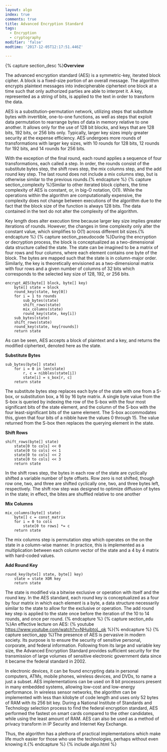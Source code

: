 ```yaml
---
layout: algo
index: true
comments: true
title: Advanced Encryption Standard
tags:
  - Encryption
  - cryptography
modifier: 'false'
modtime: '2017-12-05T12:17:51.446Z'

---
```

{% capture section_desc %}**Overview**

The advanced encryption standard (AES) is a symmetric-key, iterated block cipher. A block is a fixed-size portion of an overall message. The algorithm encrypts plaintext messages into indecipherable ciphertext one block at a time such that only authorized parties are able to interpret it. A key, represented as a string of bits, is applied to the text in order to transform the data.

AES is a substitution-permutation network, utilizing steps that substitute bytes with invertible, one-to-one functions, as well as steps that exploit data permutation to rearrange bytes of data in memory relative to one another. It allows only for the use of 128 bit blocks, and keys that are 128 bits, 192 bits, or 256 bits only. Typically, larger key sizes imply greater security at the expense efficiency. AES undergoes more rounds of transformations with larger key sizes, with 10 rounds for 128 bits, 12 rounds for 192 bits, and 14 rounds for 256 bits.

With the exception of the final round, each round applies a sequence of four transformations, each called a step.  In order, the rounds consist of the substitute bytes step, the shift rows step, the mix columns step, and the add round key step.  The last round does not include a mix columns step, but is otherwise similar to the previous rounds.{% endcapture %}
{% capture section_complexity %}Similar to other iterated block ciphers, the time complexity of AES is constant, or, in big-O notation, O(1). While the operations within the algorithm are computationally expensive, the complexity does not change between executions of the algorithm due to the fact that the block size of the function is always 128 bits.  The data contained in the text do not alter the complexity of the algorithm. 

Key length does alter execution time because larger key size implies greater iterations of rounds.  However, the changes in time complexity only alter the constant value, which simplifies to O(1) across different bit sizes.{% endcapture %}
{% capture section_pseudocode %}During the encryption or decryption process, the block is conceptualized as a two-dimensional data structure called the state.  The state can be imagined to be a matrix of four rows and four columns, where each element contains one byte of the block.  The bytes are mapped such that the state is in column-major order.  Similarly, the key is theoretically envisioned as a two-dimensional matrix with four rows and a given number of columns of 32 bits which corresponds to the selected key size of 128, 192, or 256 bits.
```
encrypt_AES(byte[] block, byte[] key)
	byte[] state = block
	round_key(state, key[0])
	for i = 1 to rounds
		sub_bytes(state)
		shift_rows(state)
		mix_columns(state)
		round_key(state, key[i])
	sub_bytes(state)
	shift_rows(state)
	round_key(state, key[rounds])
	return state
```
As can be seen, AES accepts a block of plaintext and a key, and returns the modified ciphertext, denoted here as the state.


**Substitute Bytes**

```
sub_bytes(byte[] state)
	for i = 0 in len(state)
		r, c = nibbles(state[i])
		state[i] = s_box[r, c]
	return state
```
The substitute bytes step replaces each byte of the state with one from a S-box, or substitution box, a 16 by 16 byte matrix.  A single byte value from the S-box is queried by indexing the row of the S-box with the four most significant bits of the state element, and the column of the S-box with the four least-significant bits of the same element.  The S-box accommodates this, given that four bits of a nibble have the values 0 through 15.  The value returned from the S-box then replaces the querying element in the state.

**Shift Rows**
```
shift_rows(byte[] state)
	state[0 to cols] << 0
	state[0 to cols] << 1
	state[0 to cols] << 2
	state[0 to cols] << 3
	return state
```
In the shift rows step, the bytes in each row of the state are cyclically shifted a variable number of byte offsets.  Row zero is not shifted, though row one, two, and three are shifted cyclically one, two, and three bytes left, respectively.  The shift row step was designed to optimize diffusion of bytes in the state; in effect, the bites are shuffled relative to one another

**Mix Columns**
```
mix_columns(byte[] state)
	byte[] c = const_matrix
	for i = 0 to cols
		state[0 to rows] *= c
	return state
```
The mix columns step is permutation step which operates on the on the state in a column-wise manner.  In practice, this is implemented as a multiplication between each column vector of the state and a 4 by 4 matrix with hard-coded values.

**Add Round Key**
```
round_key(byte[] state, byte[] key)
	state = state XOR key
	return state
```
The state is modified via a bitwise exclusive or operation with itself and the round key.  In the AES standard, each round key is conceptualized as a four by four matrix in which each element is a byte, a data structure necessarily similar to the state to allow for the exclusive or operation.  The add round key step is applied to the state once before the iteration of the 10 to 14 rounds, and once per round.
{% endcapture %}
{% capture section_edu %}An effective lecture on AES:
{% youtube https://www.youtube.com/watch?v=NHuibtoL_qk %}{% endcapture %}
{% capture section_app %}The presence of AES is pervasive in modern society.  Its purpose is to ensure the security of sensitive personal, corporate, and federal information. Following from its large and variable key size, the Advanced Encryption Standard provides sufficient security for the transmission of large volumes of sensitive electronic government data since it became the federal standard in 2002.  

In electronic devices, it can be found encrypting data in personal computers, ATMs, mobile phones, wireless devices, and DVDs, to name a just a subset.  AES implementations can be used on 8 bit processors present in many embedded systems, allowing low-cost and low-energy performance.  In wireless sensor networks, the algorithm can be implemented with less than kilobyte of code length and uses only 52 bytes of RAM with its 256 bit key.  During a National Institute of Standards and Technology selection process to find the federal encryption standard, AES performed the fastest on smart cards compared to the other candidates, while using the least amount of RAM.  AES can also be used as a method of privacy transform in IP Security and Internet Key Exchange. 

Thus, the algorithm has a plethora of practical implementations which make life much easier for those who use the technologies, perhaps without even knowing it.{% endcapture %}
{% include algo.html %}